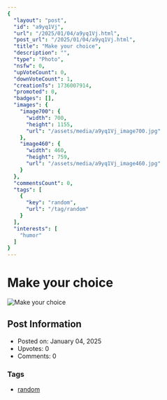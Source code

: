 ```yaml
---
{
  "layout": "post",
  "id": "a9yq1Vj",
  "url": "/2025/01/04/a9yq1Vj.html",
  "post_url": "/2025/01/04/a9yq1Vj.html",
  "title": "Make your choice",
  "description": "",
  "type": "Photo",
  "nsfw": 0,
  "upVoteCount": 0,
  "downVoteCount": 1,
  "creationTs": 1736007914,
  "promoted": 0,
  "badges": [],
  "images": {
    "image700": {
      "width": 700,
      "height": 1155,
      "url": "/assets/media/a9yq1Vj_image700.jpg"
    },
    "image460": {
      "width": 460,
      "height": 759,
      "url": "/assets/media/a9yq1Vj_image460.jpg"
    }
  },
  "commentsCount": 0,
  "tags": [
    {
      "key": "random",
      "url": "/tag/random"
    }
  ],
  "interests": [
    "humor"
  ]
}
---
```


# Make your choice

![Make your choice](/assets/media/a9yq1Vj_image700.jpg)

## Post Information

- Posted on: January 04, 2025
- Upvotes: 0
- Comments: 0

### Tags

- [random](/tag/random)
